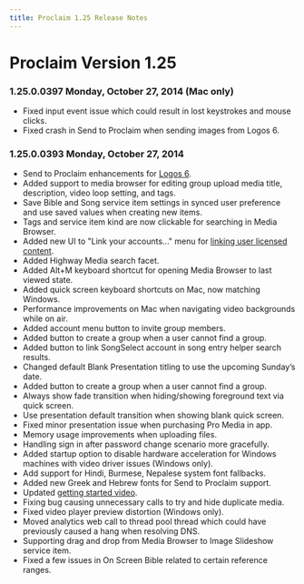 ```yaml
---
title: Proclaim 1.25 Release Notes
---
```


# Proclaim Version 1.25

### 1.25.0.0397 Monday, October 27, 2014 (Mac only)
* Fixed input event issue which could result in lost keystrokes and mouse clicks.
* Fixed crash in Send to Proclaim when sending images from Logos 6.

### 1.25.0.0393 Monday, October 27, 2014
* Send to Proclaim enhancements for [Logos 6](http://logos.com).
* Added support to media browser for editing group upload media title, description, video loop setting, and tags.
* Save Bible and Song service item settings in synced user preference and use saved values when creating new items.
* Tags and service item kind are now clickable for searching in Media Browser.
* Added new UI to "Link your accounts..." menu for [linking user licensed content](https://community.logos.com/forums/t/92805.aspx). 
* Added Highway Media search facet.
* Added Alt+M keyboard shortcut for opening Media Browser to last viewed state.
* Added quick screen keyboard shortcuts on Mac, now matching Windows.
* Performance improvements on Mac when navigating video backgrounds while on air.
* Added account menu button to invite group members.
* Added button to create a group when a user cannot find a group.
* Added button to link SongSelect account in song entry helper search results.
* Changed default Blank Presentation titling to use the upcoming Sunday’s date.
* Added button to create a group when a user cannot find a group.
* Always show fade transition when hiding/showing foreground text via quick screen.
* Use presentation default transition when showing blank quick screen.
* Fixed minor presentation issue when purchasing Pro Media in app.
* Memory usage improvements when uploading files.
* Handling sign in after password change scenario more gracefully.
* Added startup option to disable hardware acceleration for Windows machines with video driver issues (Windows only).
* Add support for Hindi, Burmese, Nepalese system font fallbacks.
* Added new Greek and Hebrew fonts for Send to Proclaim support.
* Updated [getting started video](http://fast.wistia.net/embed/iframe/5wif3me9vy).
* Fixing bug causing unnecessary calls to try and hide duplicate media.
* Fixed video player preview distortion (Windows only).
* Moved analytics web call to thread pool thread which could have previously caused a hang when resolving DNS.
* Supporting drag and drop from Media Browser to Image Slideshow service item.
* Fixed a few issues in On Screen Bible related to certain reference ranges.
